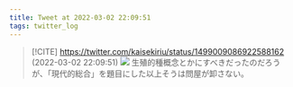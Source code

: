 ```yaml
---
title: Tweet at 2022-03-02 22:09:51
tags: twitter_log
---
```


> [!CITE] https://twitter.com/kaisekiriu/status/1499009086922588162 (2022-03-02 22:09:51)
> ![](https://twitter.com/kaisekiriu/status/1499009086922588162)
> 生殖的種概念とかにすべきだったのだろうが、「現代的総合」を題目にした以上そうは問屋が卸さない。
